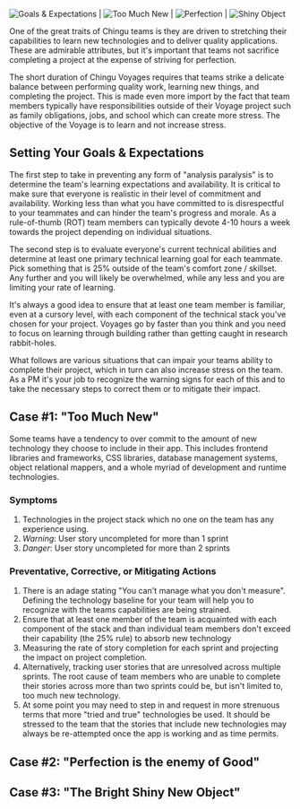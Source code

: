 ![Goals & Expectations](#setting-your-goals--expectations) | ![Too Much New](#case-1-too-much-new) | ![Perfection](#case-2-perfection-is-the-enemy-of-good) | ![Shiny Object](#case-3-the-bright-shiny-new-object)

One of the great traits of Chingu teams is they are driven to stretching their capabilities to learn new technologies and to deliver quality applications. These are admirable attributes, but it's important that teams not sacrifice completing a project at the expense of striving for perfection.

The short duration of Chingu Voyages requires that teams strike a delicate balance between performing quality work, learning new things, and completing the project. This is made even more import by the fact that team members typically have responsibilities outside of their Voyage project such as family obligations, jobs, and school which can create more stress. The objective of the Voyage is to learn and not increase stress.

## Setting Your Goals & Expectations

The first step to take in preventing any form of "analysis paralysis" is to determine the team's learning expectations and availability. It is critical to make sure that everyone is realistic in their level of commitment and availability. Working less than what you have committed to is disrespectful to your teammates and can hinder the team's progress and morale. As a rule-of-thumb (ROT) team members can typically devote 4-10 hours a week towards the project depending on individual situations.

The second step is to evaluate everyone's current technical abilities and determine at least one primary technical learning goal for each teammate. Pick something that is 25% outside of the team's comfort zone / skillset.
Any further and you will likely be overwhelmed, while any less and you are limiting your rate of learning.

It's always a good idea to ensure that at least one team member is familiar, even at a cursory level, with each component of the technical stack you've chosen for your project. Voyages go by faster than you think and you need to focus on learning through building rather than getting caught in research rabbit-holes.

What follows are various situations that can impair your teams ability to complete their project, which in turn can also increase stress on the team. As a PM it's your job to recognize the warning signs for each of this and to take the necessary steps to correct them or to mitigate their impact.

## Case #1: "Too Much New"

Some teams have a tendency to over commit to the amount of new technology they choose to include in their app. This includes frontend libraries and frameworks, CSS libraries, database management systems, object relational mappers, and a whole myriad of development and runtime technologies. 

### Symptoms
1. Technologies in the project stack which no one on the team has any experience using.
2. _Warning_: User story uncompleted for more than 1 sprint
3. _Danger_: User story uncompleted for more than 2 sprints

### Preventative, Corrective, or Mitigating Actions
1. There is an adage stating "You can't manage what you don't measure". Defining the technology baseline for your team will help you to recognize with the teams capabilities are being strained.
2. Ensure that at least one member of the team is acquainted with each component of the stack and than individual team members don't exceed their capability (the 25% rule) to absorb new technology
3. Measuring the rate of story completion for each sprint and projecting the impact on project completion.
4. Alternatively, tracking user stories that are unresolved across multiple sprints. The root cause of team members who are unable to complete their stories across more than two sprints could be, but isn't limited to, too much new technology.
5. At some point you may need to step in and request in more strenuous terms that more "tried and true" technologies be used. It should be stressed to the team that the stories that include new technologies may always be re-attempted once the app is working and as time permits.

## Case #2: "Perfection is the enemy of Good"

## Case #3: "The Bright Shiny New Object"